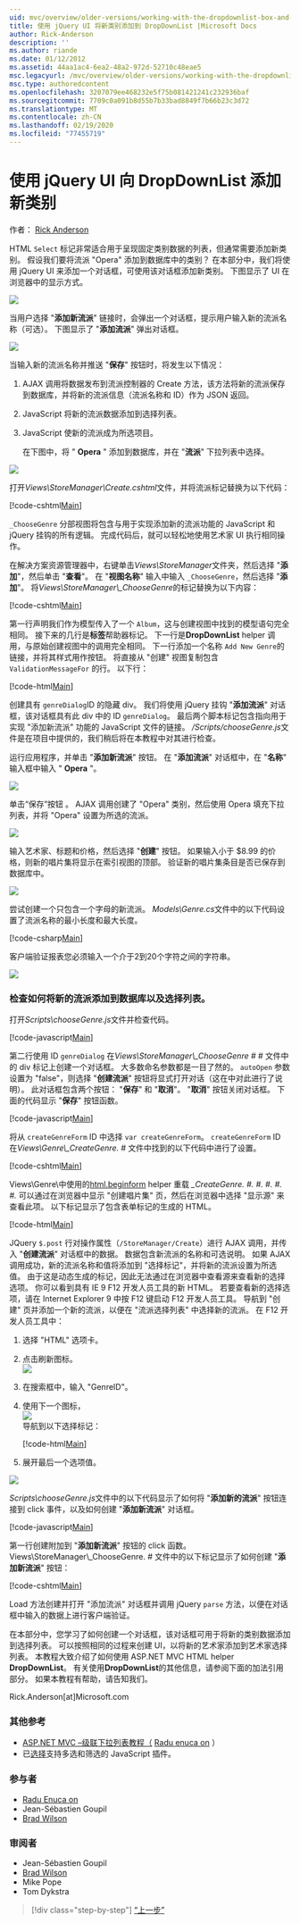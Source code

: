 ```yaml
---
uid: mvc/overview/older-versions/working-with-the-dropdownlist-box-and-jquery/adding-a-new-category-to-the-dropdownlist-using-jquery-ui
title: 使用 jQuery UI 将新类别添加到 DropDownList |Microsoft Docs
author: Rick-Anderson
description: ''
ms.author: riande
ms.date: 01/12/2012
ms.assetid: 44aa1ac4-6ea2-48a2-972d-52710c48eae5
msc.legacyurl: /mvc/overview/older-versions/working-with-the-dropdownlist-box-and-jquery/adding-a-new-category-to-the-dropdownlist-using-jquery-ui
msc.type: authoredcontent
ms.openlocfilehash: 3207079ee468232e5f75b081421241c232936baf
ms.sourcegitcommit: 7709c0a091b8d55b7b33bad8849f7b66b23c3d72
ms.translationtype: MT
ms.contentlocale: zh-CN
ms.lasthandoff: 02/19/2020
ms.locfileid: "77455719"
---
```

# <a name="adding-a-new-category-to-the-dropdownlist-using-jquery-ui"></a>使用 jQuery UI 向 DropDownList 添加新类别

作者： [Rick Anderson](https://twitter.com/RickAndMSFT)

HTML `Select` 标记非常适合用于呈现固定类别数据的列表，但通常需要添加新类别。 假设我们要将流派 "Opera" 添加到数据库中的类别？ 在本部分中，我们将使用 jQuery UI 来添加一个对话框，可使用该对话框添加新类别。 下图显示了 UI 在浏览器中的显示方式。

![](adding-a-new-category-to-the-dropdownlist-using-jquery-ui/_static/image1.png)

当用户选择 "**添加新流派**" 链接时，会弹出一个对话框，提示用户输入新的流派名称（可选）。 下图显示了 "**添加流派**" 弹出对话框。

![](adding-a-new-category-to-the-dropdownlist-using-jquery-ui/_static/image2.png)

当输入新的流派名称并推送 "**保存**" 按钮时，将发生以下情况：

1. AJAX 调用将数据发布到流派控制器的 Create 方法，该方法将新的流派保存到数据库，并将新的流派信息（流派名称和 ID）作为 JSON 返回。
2. JavaScript 将新的流派数据添加到选择列表。
3. JavaScript 使新的流派成为所选项目。

   在下图中，将 " **Opera** " 添加到数据库，并在 "**流派**" 下拉列表中选择。 

![](adding-a-new-category-to-the-dropdownlist-using-jquery-ui/_static/image3.png)

打开*Views\StoreManager\Create.cshtml*文件，并将流派标记替换为以下代码：

[!code-cshtml[Main](adding-a-new-category-to-the-dropdownlist-using-jquery-ui/samples/sample1.cshtml)]

`_ChooseGenre` 分部视图将包含与用于实现添加新的流派功能的 JavaScript 和 jQuery 挂钩的所有逻辑。 完成代码后，就可以轻松地使用艺术家 UI 执行相同操作。

在解决方案资源管理器中，右键单击*Views\StoreManager*文件夹，然后选择 "**添加**"，然后单击 "**查看**"。 在 "**视图名称**" 输入中输入 `_ChooseGenre`，然后选择 "**添加**"。 将*Views\StoreManager\\_ChooseGenre*的标记替换为以下内容：

[!code-cshtml[Main](adding-a-new-category-to-the-dropdownlist-using-jquery-ui/samples/sample2.cshtml)]

第一行声明我们作为模型传入了一个 `Album`，这与创建视图中找到的模型语句完全相同。 接下来的几行是**标签**帮助器标记。 下一行是**DropDownList** helper 调用，与原始创建视图中的调用完全相同。 下一行添加一个名称 `Add New Genre`的链接，并将其样式用作按钮。 将直接从 "创建" 视图复制包含 `ValidationMessageFor` 的行。 以下行：

[!code-html[Main](adding-a-new-category-to-the-dropdownlist-using-jquery-ui/samples/sample3.html)]

创建具有 `genreDialog`ID 的隐藏 div。 我们将使用 jQuery 挂钩 "**添加流派**" 对话框，该对话框具有此 div 中的 ID `genreDialog`。 最后两个脚本标记包含指向用于实现 "添加新流派" 功能的 JavaScript 文件的链接。 */Scripts/chooseGenre.js*文件是在项目中提供的，我们稍后将在本教程中对其进行检查。

运行应用程序，并单击 "**添加新流派**" 按钮。 在 "**添加流派**" 对话框中，在 "**名称**" 输入框中输入 " **Opera** "。

![](adding-a-new-category-to-the-dropdownlist-using-jquery-ui/_static/image4.png)

单击“保存”按钮 。 AJAX 调用创建了 "Opera" 类别，然后使用 Opera 填充下拉列表，并将 "Opera" 设置为所选的流派。

![](adding-a-new-category-to-the-dropdownlist-using-jquery-ui/_static/image5.png)

输入艺术家、标题和价格，然后选择 "**创建**" 按钮。 如果输入小于 $8.99 的价格，则新的唱片集将显示在索引视图的顶部。 验证新的唱片集条目是否已保存到数据库中。

![](adding-a-new-category-to-the-dropdownlist-using-jquery-ui/_static/image6.png)

尝试创建一个只包含一个字母的新流派。 *Models\Genre.cs*文件中的以下代码设置了流派名称的最小长度和最大长度。

[!code-csharp[Main](adding-a-new-category-to-the-dropdownlist-using-jquery-ui/samples/sample4.cs)]

客户端验证报表您必须输入一个介于2到20个字符之间的字符串。

![](adding-a-new-category-to-the-dropdownlist-using-jquery-ui/_static/image7.png)

### <a name="examining-how-a-new-genre-is-added-to-the-database-and-the-select-list"></a>检查如何将新的流派添加到数据库以及选择列表。

打开*Scripts\chooseGenre.js*文件并检查代码。

[!code-javascript[Main](adding-a-new-category-to-the-dropdownlist-using-jquery-ui/samples/sample5.js)]

第二行使用 ID `genreDialog` 在*Views\StoreManager\\_ChooseGenre* # # 文件中的 div 标记上创建一个对话框。 大多数命名参数都是一目了然的。 `autoOpen` 参数设置为 "false"，则选择 "**创建流派**" 按钮将显式打开对话（这在中对此进行了说明）。 此对话框包含两个按钮： "**保存**" 和 "**取消**"。 "**取消**" 按钮关闭对话框。 下面的代码显示 "**保存**" 按钮函数。

[!code-javascript[Main](adding-a-new-category-to-the-dropdownlist-using-jquery-ui/samples/sample6.js)]

将从 `createGenreForm` ID 中选择 `var createGenreForm`。 `createGenreForm` ID 在*Views\Genre\\_CreateGenre.* # 文件中找到的以下代码中进行了设置。

[!code-cshtml[Main](adding-a-new-category-to-the-dropdownlist-using-jquery-ui/samples/sample7.cshtml)]

Views\Genre\\中使用的[html.beginform](https://msdn.microsoft.com/library/dd492714.aspx) helper 重载 *_CreateGenre. #. #. #. #. #.* 可以通过在浏览器中显示 "创建唱片集" 页，然后在浏览器中选择 "显示源" 来查看此项。 以下标记显示了包含表单标记的生成的 HTML。

[!code-html[Main](adding-a-new-category-to-the-dropdownlist-using-jquery-ui/samples/sample8.html)]

JQuery `$.post` 行对操作属性（`/StoreManager/Create`）进行 AJAX 调用，并传入 "**创建流派**" 对话框中的数据。 数据包含新流派的名称和可选说明。 如果 AJAX 调用成功，新的流派名称和值将添加到 "选择标记"，并将新的流派设置为所选值。 由于这是动态生成的标记，因此无法通过在浏览器中查看源来查看新的选择选项。 你可以看到具有 IE 9 F12 开发人员工具的新 HTML。 若要查看新的选择选项，请在 Internet Explorer 9 中按 F12 键启动 F12 开发人员工具。 导航到 "创建" 页并添加一个新的流派，以便在 "流派选择列表" 中选择新的流派。 在 F12 开发人员工具中：

1. 选择 "HTML" 选项卡。
2. 点击刷新图标。  
    ![](adding-a-new-category-to-the-dropdownlist-using-jquery-ui/_static/image8.png)
3. 在搜索框中，输入 "GenreID"。
4. 使用下一个图标，   
    ![](adding-a-new-category-to-the-dropdownlist-using-jquery-ui/_static/image9.png)  
   导航到以下选择标记：

    [!code-html[Main](adding-a-new-category-to-the-dropdownlist-using-jquery-ui/samples/sample9.html)]
5. 展开最后一个选项值。

![](adding-a-new-category-to-the-dropdownlist-using-jquery-ui/_static/image10.png)

*Scripts\chooseGenre.js*文件中的以下代码显示了如何将 "**添加新的流派**" 按钮连接到 click 事件，以及如何创建 "**添加新流派**" 对话框。

[!code-javascript[Main](adding-a-new-category-to-the-dropdownlist-using-jquery-ui/samples/sample10.js)]

第一行创建附加到 "**添加新流派**" 按钮的 click 函数。 Views\StoreManager\\_ChooseGenre. # 文件中的以下标记显示了如何创建 "**添加新流派**" 按钮：

[!code-cshtml[Main](adding-a-new-category-to-the-dropdownlist-using-jquery-ui/samples/sample11.cshtml)]

Load 方法创建并打开 "添加流派" 对话框并调用 jQuery `parse` 方法，以便在对话框中输入的数据上进行客户端验证。

在本部分中，您学习了如何创建一个对话框，该对话框可用于将新的类别数据添加到选择列表。 可以按照相同的过程来创建 UI，以将新的艺术家添加到艺术家选择列表。 本教程大致介绍了如何使用 ASP.NET MVC HTML helper **DropDownList**。 有关使用**DropDownList**的其他信息，请参阅下面的加法引用部分。 如果本教程有帮助，请告知我们。

Rick.Anderson[at]Microsoft.com

### <a name="additional-references"></a>其他参考

- [ASP.NET MVC –级联下拉列表教程（](https://weblogs.asp.net/raduenuca/archive/2011/03/06/asp-net-mvc-cascading-dropdown-lists-tutorial-part-1-defining-the-problem-and-the-context.aspx) [Radu enuca on](https://weblogs.asp.net/raduenuca/default.aspx) ）
- 已[选择](https://harvesthq.github.com/chosen/)支持多选和筛选的 JavaScript 插件。

### <a name="contributors"></a>参与者

- [Radu Enuca on](https://weblogs.asp.net/raduenuca/default.aspx)
- Jean-Sébastien Goupil
- [Brad Wilson](http://bradwilson.typepad.com/)

### <a name="reviewers"></a>审阅者

- Jean-Sébastien Goupil
- [Brad Wilson](http://bradwilson.typepad.com/)
- Mike Pope
- Tom Dykstra

> [!div class="step-by-step"]
> [“上一步”](examining-how-aspnet-mvc-scaffolds-the-dropdownlist-helper.md)
